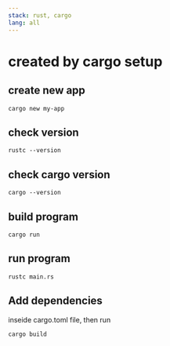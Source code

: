 ```yaml
---
stack: rust, cargo
lang: all
---
```


# created by cargo setup

## create new app
```
cargo new my-app
```

## check version
```
rustc --version
```

## check cargo version
```
cargo --version
```

## build program
```
cargo run
```

## run program
```
rustc main.rs
```

## Add dependencies
inseide cargo.toml file, then run
```
cargo build
```